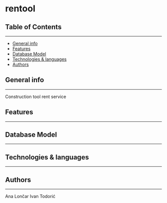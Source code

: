 # rentool

## Table of Contents
---
  - [General info](#general-info)
  - [Features](#features)
  - [Database Model](#database-model)
  - [Technologies & languages](#technologies--languages)
  - [Authors](#authors)

## General info
---
<p>Construction tool rent service</p>

## Features
---

## Database Model
---

## Technologies & languages
---

## Authors

---
Ana Lončar
Ivan Todorić
